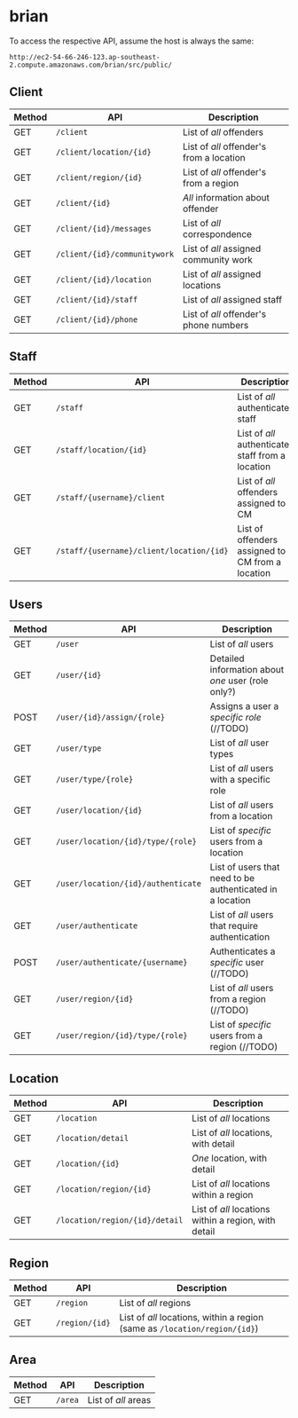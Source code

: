 # brian


To access the respective API, assume the host is always the same:

`http://ec2-54-66-246-123.ap-southeast-2.compute.amazonaws.com/brian/src/public/`


## Client

| Method | API | Description |
| --- | --- | --- |
| GET | `/client` | List of *all* offenders |
| GET | `/client/location/{id}` | List of *all* offender's from a location |
| GET | `/client/region/{id}` | List of *all* offender's from a region |
| GET | `/client/{id}` | *All* information about offender |
| GET | `/client/{id}/messages` | List of *all* correspondence |
| GET | `/client/{id}/communitywork` | List of *all* assigned community work |
| GET | `/client/{id}/location` | List of *all* assigned locations |
| GET | `/client/{id}/staff` | List of *all* assigned staff |
| GET | `/client/{id}/phone` | List of *all* offender's phone numbers |

## Staff

| Method | API | Description |
| --- | --- | --- |
| GET | `/staff` | List of *all* authenticated staff |
| GET | `/staff/location/{id}` | List of *all* authenticated staff from a location |
| GET | `/staff/{username}/client` | List of *all* offenders assigned to CM |
| GET | `/staff/{username}/client/location/{id}` | List of offenders assigned to CM from a location |

## Users

| Method | API | Description |
| --- | --- | --- |
| GET | `/user` | List of *all* users |
| GET | `/user/{id}` | Detailed information about *one* user (role only?) |
| POST | `/user/{id}/assign/{role}` | Assigns a user a *specific role* (//TODO) |
| GET | `/user/type` | List of *all* user types |
| GET | `/user/type/{role}` | List of *all* users with a specific role |
| GET | `/user/location/{id}` | List of *all* users from a location |
| GET | `/user/location/{id}/type/{role}` | List of *specific* users from a location |
| GET | `/user/location/{id}/authenticate` | List of users that need to be authenticated in a location |
| GET | `/user/authenticate` | List of *all* users that require authentication |
| POST | `/user/authenticate/{username}` | Authenticates a *specific* user (//TODO) |
| GET | `/user/region/{id}` | List of *all* users from a region (//TODO) |
| GET | `/user/region/{id}/type/{role}` | List of *specific* users from a region (//TODO) |


## Location

| Method | API | Description |
| --- | --- | --- |
| GET | `/location` | List of *all* locations |
| GET | `/location/detail` | List of *all* locations, with detail |
| GET | `/location/{id}` | *One* location, with detail |
| GET | `/location/region/{id}` | List of *all* locations within a region |
| GET | `/location/region/{id}/detail` | List of *all* locations within a region, with detail |


## Region

| Method | API | Description |
| --- | --- | --- |
| GET | `/region` | List of *all* regions |
| GET | `/region/{id}` | List of *all* locations, within a region (same as `/location/region/{id}`) |


## Area

| Method | API | Description |
| --- | --- | --- |
| GET | `/area` | List of *all* areas |
